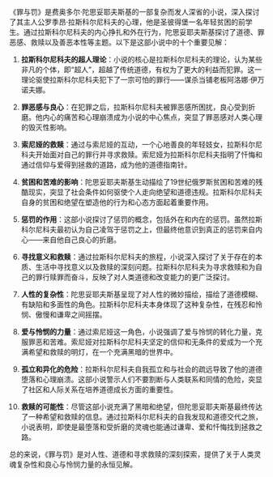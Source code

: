 《罪与罚》是费奥多尔·陀思妥耶夫斯基的一部复杂而发人深省的小说，深入探讨了其主人公罗季昂·拉斯科尔尼科夫的心理，他是圣彼得堡一名年轻贫困的前学生。通过拉斯科尔尼科夫的内心挣扎和外在行为，陀思妥耶夫斯基探讨了道德、罪恶感、救赎以及善恶本性等主题。以下是这部小说中的十个重要见解：

1. **拉斯科尔尼科夫的超人理论**：小说的核心是拉斯科尔尼科夫的理论，认为某些非凡的个体，即“超人”，超越了传统道德，有权为了更大的利益而犯罪。这一理论驱使拉斯科尔尼科夫犯下了一宗可怕的罪行——谋杀当铺老板阿洛娜·伊万诺夫娜。

2. **罪恶感与良心**：在犯罪之后，拉斯科尔尼科夫被罪恶感所困扰，良心受到折磨。他内心的痛苦和心理崩溃成为小说的中心焦点，突显了罪恶感对人类心理的毁灭性影响。

3. **索尼娅的救赎**：通过与索尼娅的互动，一个心地善良的年轻妓女，拉斯科尔尼科夫开始面对自己的罪行并寻求救赎。索尼娅为拉斯科尔尼科夫指明了忏悔和通过信仰与爱得到拯救的道路，成为他的道德指南针。

4. **贫困和苦难的影响**：陀思妥耶夫斯基生动描绘了19世纪俄罗斯贫困和苦难的残酷现实，突显了社会条件如何驱使个人走向绝望和道德违规。拉斯科尔尼科夫自身的贫困和绝望在塑造他的行为和心态方面起着重要作用。

5. **惩罚的作用**：这部小说探讨了惩罚的概念，包括外在和内在的惩罚。虽然拉斯科尔尼科夫最初认为自己凌驾于惩罚之上，但最终他意识到真正的惩罚来自内心——来自他自己良心的折磨。

6. **寻找意义和救赎**：通过拉斯科尔尼科夫的旅程，小说深入探讨了关于存在的本质、生活中寻找意义以及救赎的深刻问题。拉斯科尔尼科夫为寻求救赎和为自己的罪行赎罪而奋斗，反映了对人类道德和改变能力的更广泛探讨。

7. **人性的复杂性**：陀思妥耶夫斯基呈现了对人性的微妙描绘，描绘了道德模糊、有缺陷和多面性的角色。拉斯科尔尼科夫本身体现了这种复杂性，在残忍和怜悯、傲慢和谦卑之间摇摆。

8. **爱与怜悯的力量**：通过索尼娅这一角色，小说强调了爱与怜悯的转化力量，克服罪恶和苦难。索尼娅对拉斯科尔尼科夫坚定的信仰和无条件的爱成为一个充满希望和救赎的明灯，在一个充满黑暗的世界中。

9. **孤立和异化的危险**：拉斯科尔尼科夫自我孤立和与社会的疏远导致了他的道德堕落和心理崩溃。这部小说警示人们不要割断与人类联系和同情的危险，突显了社区和人际关系在培养道德成长方面的重要性。

10. **救赎的可能性**：尽管这部小说充满了黑暗和绝望，但陀思妥耶夫斯基最终传达了一种希望和救赎的信息。通过拉斯科尔尼科夫的自我发现和道德交代之旅，小说表明，即使是最堕落和受折磨的灵魂也能通过谦卑、爱和忏悔找到拯救之路。

总的来说，《罪与罚》是对人性、道德和寻求救赎的深刻探索，提供了关于人类灵魂复杂性和良心与怜悯力量的永恒见解。